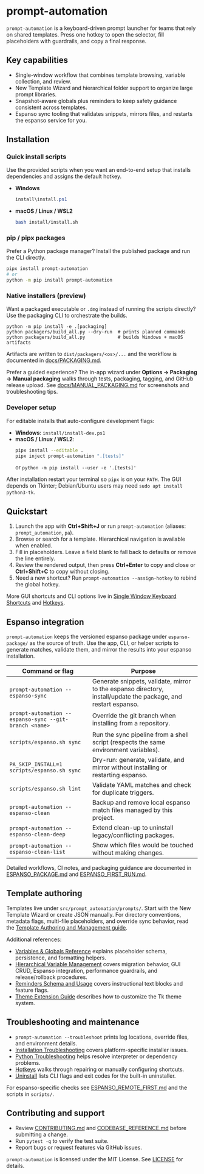 # prompt-automation

`prompt-automation` is a keyboard-driven prompt launcher for teams that rely on shared templates. Press one hotkey to open the selector, fill placeholders with guardrails, and copy a final response.

## Key capabilities
- Single-window workflow that combines template browsing, variable collection, and review.
- New Template Wizard and hierarchical folder support to organize large prompt libraries.
- Snapshot-aware globals plus reminders to keep safety guidance consistent across templates.
- Espanso sync tooling that validates snippets, mirrors files, and restarts the espanso service for you.

## Installation
### Quick install scripts
Use the provided scripts when you want an end-to-end setup that installs dependencies and assigns the default hotkey.

- **Windows**
  ```powershell
  install\install.ps1
  ```
- **macOS / Linux / WSL2**
  ```bash
  bash install/install.sh
  ```

### pip / pipx packages
Prefer a Python package manager? Install the published package and run the CLI directly.

```bash
pipx install prompt-automation
# or
python -m pip install prompt-automation
```

### Native installers (preview)
Want a packaged executable or `.dmg` instead of running the scripts directly? Use the packaging CLI to orchestrate the builds.

```
python -m pip install -e .[packaging]
python packagers/build_all.py --dry-run  # prints planned commands
python packagers/build_all.py            # builds Windows + macOS artifacts
```

Artifacts are written to `dist/packagers/<os>/...` and the workflow is documented in [docs/PACKAGING.md](docs/PACKAGING.md).

Prefer a guided experience? The in-app wizard under **Options → Packaging → Manual packaging** walks through tests, packaging, tagging, and GitHub release upload. See [docs/MANUAL_PACKAGING.md](docs/MANUAL_PACKAGING.md) for screenshots and troubleshooting tips.

### Developer setup
For editable installs that auto-configure development flags:

- **Windows**: `install/install-dev.ps1`
- **macOS / Linux / WSL2**:
  ```bash
  pipx install --editable .
  pipx inject prompt-automation ".[tests]"
  ```
  or `python -m pip install --user -e '.[tests]'`

After installation restart your terminal so `pipx` is on your `PATH`. The GUI depends on Tkinter; Debian/Ubuntu users may need `sudo apt install python3-tk`.

## Quickstart
1. Launch the app with **Ctrl+Shift+J** or run `prompt-automation` (aliases: `prompt_automation`, `pa`).
2. Browse or search for a template. Hierarchical navigation is available when enabled.
3. Fill in placeholders. Leave a field blank to fall back to defaults or remove the line entirely.
4. Review the rendered output, then press **Ctrl+Enter** to copy and close or **Ctrl+Shift+C** to copy without closing.
5. Need a new shortcut? Run `prompt-automation --assign-hotkey` to rebind the global hotkey.

More GUI shortcuts and CLI options live in [Single Window Keyboard Shortcuts](docs/SINGLE_WINDOW_KB.md) and [Hotkeys](docs/HOTKEYS.md).

## Espanso integration
`prompt-automation` keeps the versioned espanso package under `espanso-package/` as the source of truth. Use the app, CLI, or helper scripts to generate matches, validate them, and mirror the results into your espanso installation.

| Command or flag | Purpose |
| --- | --- |
| `prompt-automation --espanso-sync` | Generate snippets, validate, mirror to the espanso directory, install/update the package, and restart espanso. |
| `prompt-automation --espanso-sync --git-branch <name>` | Override the git branch when installing from a repository. |
| `scripts/espanso.sh sync` | Run the sync pipeline from a shell script (respects the same environment variables). |
| `PA_SKIP_INSTALL=1 scripts/espanso.sh sync` | Dry-run: generate, validate, and mirror without installing or restarting espanso. |
| `scripts/espanso.sh lint` | Validate YAML matches and check for duplicate triggers. |
| `prompt-automation --espanso-clean` | Backup and remove local espanso match files managed by this project. |
| `prompt-automation --espanso-clean-deep` | Extend clean-up to uninstall legacy/conflicting packages. |
| `prompt-automation --espanso-clean-list` | Show which files would be touched without making changes. |

Detailed workflows, CI notes, and packaging guidance are documented in [ESPANSO_PACKAGE.md](docs/ESPANSO_PACKAGE.md) and [ESPANSO_FIRST_RUN.md](docs/ESPANSO_FIRST_RUN.md).

## Template authoring
Templates live under `src/prompt_automation/prompts/`. Start with the New Template Wizard or create JSON manually. For directory conventions, metadata flags, multi-file placeholders, and override sync behavior, read the [Template Authoring and Management guide](docs/TEMPLATES.md).

Additional references:
- [Variables & Globals Reference](docs/VARIABLES_REFERENCE.md) explains placeholder schema, persistence, and formatting helpers.
- [Hierarchical Variable Management](docs/hierarchical_variable_storage.md) covers migration behavior, GUI CRUD, Espanso
  integration, performance guardrails, and release/rollback procedures.
- [Reminders Schema and Usage](docs/REMINDERS.md) covers instructional text blocks and feature flags.
- [Theme Extension Guide](docs/THEME_EXTENSION_GUIDE.md) describes how to customize the Tk theme system.

## Troubleshooting and maintenance
- `prompt-automation --troubleshoot` prints log locations, override files, and environment details.
- [Installation Troubleshooting](docs/INSTALLATION_TROUBLESHOOTING.md) covers platform-specific installer issues.
- [Python Troubleshooting](docs/PYTHON_TROUBLESHOOTING.md) helps resolve interpreter or dependency problems.
- [Hotkeys](docs/HOTKEYS.md) walks through repairing or manually configuring shortcuts.
- [Uninstall](docs/UNINSTALL.md) lists CLI flags and exit codes for the built-in uninstaller.

For espanso-specific checks see [ESPANSO_REMOTE_FIRST.md](docs/ESPANSO_REMOTE_FIRST.md) and the scripts in `scripts/`.

## Contributing and support
- Review [CONTRIBUTING.md](CONTRIBUTING.md) and [CODEBASE_REFERENCE.md](docs/CODEBASE_REFERENCE.md) before submitting a change.
- Run `pytest -q` to verify the test suite.
- Report bugs or request features via GitHub issues.

`prompt-automation` is licensed under the MIT License. See [LICENSE](LICENSE) for details.
